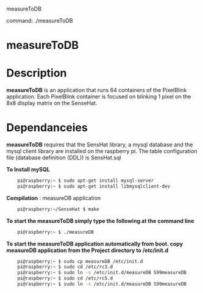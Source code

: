 measureToDB

command:
./measureToDB

# measureToDB

# Description
**measureToDB** is an application that runs 64 containers of the PixelBlink application. Each PixelBlink container is focused on blinking 1 pixel on the 8x8 display matrix on the SenseHat.

# Dependanceies
**measureToDB** requires that the SensHat library, a mysql database and the mysql client library are installed on the raspberry pi. The table configuration file (database definition (DDL)) is SensHat.sql

**To Install mySQL**
```bash
    pi@raspberry:~ $ sudo apt-get install mysql-server
    pi@raspberry:~ $ sudo apt-get install libmysqlclient-dev
```

**Compilation** : measureDB application
```bash
    pi@raspberry:~/SenseHat $ make
```

**To start the measureToDB simply type the following at the command line**
```bash
    pi@raspberry:~ $ ./measureDB
```


**To start the measureToDB application automatically from boot. copy measureDB application from the Project directory to /etc/init.d**
```bash
    pi@raspberry:~ $ sudo cp measureDB /etc/init.d
    pi@raspberry:~ $ sudo cd /etc/rc3.d
    pi@raspberry:~ $ sudo ln -s /etc/init.d/measureDB S99measureDB
    pi@raspberry:~ $ sudo cd /etc/rc5.d
    pi@raspberry:~ $ sudo ln -s /etc/init.d/measureDB S99measureDB
```

